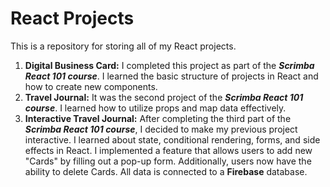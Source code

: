 # React Projects

This is a repository for storing all of my React projects.
 
1. **Digital Business Card:**
I completed this project as part of the ***Scrimba React 101 course***. I learned the basic structure of projects in React and how to create new components.
2. **Travel Journal:**
It was the second project of the ***Scrimba React 101 course***. I learned how to utilize props and map data effectively.
3. **Interactive Travel Journal:**
After completing the third part of the ***Scrimba React 101 course***, I decided to make my previous project interactive. I learned about state, conditional rendering, forms, and side effects in React. I implemented a feature that allows users to add new "Cards" by filling out a pop-up form. Additionally, users now have the ability to delete Cards. All data is connected to a **Firebase** database.
